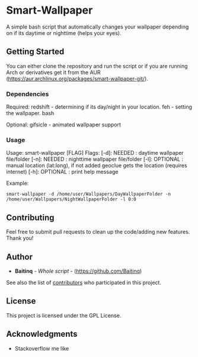 # Smart-Wallpaper

A simple bash script that automatically changes your wallpaper depending on if its daytime or nighttime (helps your eyes).

## Getting Started

You can either clone the repository and run the script or if you are running Arch or derivatives get it from the AUR (https://aur.archlinux.org/packages/smart-wallpaper-git/).

### Dependencies

Required: redshift - determining if its day/night in your location.
          feh - setting the wallpaper.
          bash

Optional: gifsicle - animated wallpaper support

### Usage

Usage: smart-wallpaper [FLAG]
  Flags:
    [-d]: NEEDED   : daytime wallpaper file/folder
    [-n]: NEEDED   : nighttime wallpaper file/folder
    [-l]: OPTIONAL : manual location (lat:long), if not added geoclue gets the location (requires internet)
    [-h]: OPTIONAL : print help message

Example:
```
smart-wallpaper -d /home/user/Wallpapers/DayWallpaperFolder -n /home/user/Wallpapers/NightWallpaperFolder -l 0:0
```

## Contributing

Feel free to submit pull requests to clean up the code/adding new features. Thank you!


## Author

* **Baitinq** - *Whole script* - (https://github.com/Baitinq)

See also the list of [contributors](https://github.com/your/project/contributors) who participated in this project.

## License

This project is licensed under the GPL License.

## Acknowledgments

* Stackoverflow me like
